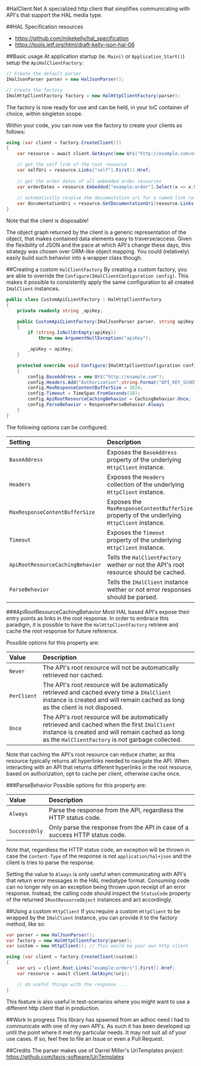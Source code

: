 #HalClient.Net
A specialized http client  that simplifies communicating with API's that support the HAL media type.

##HAL Specification resources
* https://github.com/mikekelly/hal_specification
* https://tools.ietf.org/html/draft-kelly-json-hal-06

##Basic usage
At application startup (ie. `Main()` or `Application_Start()`) setup the `ApiHalClientFactory`:

```c#
// Create the default parser
IHalJsonParser parser = new HalJsonParser();

// Create the factory
IHalHttpClientFactory factory = new HalHttpClientFactory(parser);
```

The factory is now ready for use and can be held, in your IoC container of choice, within singleton scope.

Within your code, you can now use the factory to create your clients as follows:

```c#
using (var client = factory.CreateClient())
{
    var resource = await client.GetAsync(new Uri("http://example.com/orders"));

    // get the self link of the root resource
    var selfUri = resource.Links["self"].First().Href;
    
    // get the order dates of all embedded order resources
    var orderDates = resource.Embedded["example:order"].Select(x => x.State["Date"].Value);
    
    // automatically resolve the documentation uri for a named link relation based on curies
    var documentationUri = resource.GetDocumentationUri(resource.Links["address:invoice"].First());
}
```

Note that the client is disposable!

The object graph returned by the client is a generic representation of the object, that makes contained data elements easy to traverse/access. Given the flexibility of JSON and the pace at which API's change these days, this strategy was chosen over ORM-like object mapping. You could (relatively) easily build such behavior into a wrapper class though.

##Creating a custom `HalClientFactory`
By creating a custom factory, you are able to override the `Configure(IHalClientConfiguration config)`. This makes it possible to consistently apply the same configuration to all created `IHalClient` instances.

```c#
public class CustomApiCLientFactory : HalHttpClientFactory
{
    private readonly string _apiKey;

    public CustomApiCLientFactory(IHalJsonParser parser, string apiKey) : base(parser)
    {
        if (string.IsNullOrEmpty(apiKey)) 
            throw new ArgumentNullException("apiKey");

        _apiKey = apiKey;
    }

    protected override void Configure(IHalHttpClientConfiguration config)
    {
        config.BaseAddress = new Uri("http://example.com");
        config.Headers.Add("Authorization",string.Format("API_KEY_SCHEME apikey=\"{0}\"", _apiKey));
        config.MaxResponseContentBufferSize = 1024;
        config.Timeout = TimeSpan.FromSeconds(10);
        config.ApiRootResourceCachingBehavior = CachingBehavior.Once;
        config.ParseBehavior = ResponseParseBehavior.Always
    }
}
```
The following options can be configured:

 Setting | Description
:--|:--
`BaseAddress` | Exposes the `BaseAddress` property of the underlying `HttpClient` instance.
`Headers` | Exposes the `Headers` collection of the underlying `HttpClient` instance.
`MaxResponseContentBufferSize` | Exposes the `MaxResponseContentBufferSize` property of the underlying `HttpClient` instance.
`Timeout` | Exposes the `Timeout ` property of the underlying `HttpClient` instance.
`ApiRootResourceCachingBehavior ` | Tells the `HalClientFactory` wether or not the API's root resource should be cached.
`ParseBehavior` | Tells the `IHalClient` instance wether or not error responses should be parsed.

###ApiRootResourceCachingBehavior
Most HAL based API's expose their entry points as links in the root response. In order to embrace this paradigm, it is possible to have the `HalHttpClientFactory` retrieve and cache the root response for future reference.

Possible options for this property are:

Value | Description
:--|:--
`Never` | The API's root resource will not be automatically retrieved nor cached.
`PerClient` | The API's root resource will be automatically retrieved and cached every time a `IHalClient` instance is created and will remain cached as long as the client is not disposed.
`Once` | The API's root resource will be automatically retrieved and cached when the first `IHalClient` instance is created and will remain cached as long as the `HalClientFactory` is not garbage collected.

Note that caching the API's root resource can reduce chatter, as this resource typically returns all hyperlinks needed to navigate the API. When interacting with an API that returns different hyperlinks in the root resource, based on authorization, opt to cache per client, otherwise cache once.

###ParseBehavior
Possible options for this property are:

Value | Description
:--|:--
`Always` | Parse the response from the API, regardless the HTTP status code.
`SuccessOnly` | Only parse the response from the API in case of a success HTTP status code.

Note that, regardless the HTTP status code, an exception will be thrown in case the `Content-Type` of the response is not `application/hal+json` and the client is tries to parse the response.

Setting the value to `Always` is only useful when communicating with API's that return error messages in the HAL mediatype format. Consuming code can no longer rely on an exception being thrown upon receipt of an error response. Instead, the calling code should inspect the `StatusCode` property of the returned `IRootResourceObject` instances and act accordingly.

##Using a custom `HttpClient`
If you require a custom `HttpClient` to be wrapped by the `IHalClient` instance, you can provide it to the factory method, like so:

```c#
var parser = new HalJsonParser();
var factory = new HalHttpClientFactory(parser);
var custom = new HttpClient(); // This would be your own http client

using (var client = factory.CreateClient(custom))
{
    var uri = client.Root.Links["example:orders"].First().Href;
    var resource = await client.GetAsync(uri);

    // do useful things with the response ...
}
```

This feature is also useful in test-scenarios where you might want to use a different http client that in production.

##Work in progress
This library has spawned from an adhoc need i had to communicate with one of my own API's. As such it has been developed up until the point where it met my particular needs. It may not suit all of your use cases. If so, feel free to file an Issue or even a Pull Request.

##Credits
The parser makes use of Darrel Miller's UriTemplates project: https://github.com/tavis-software/UriTemplates
